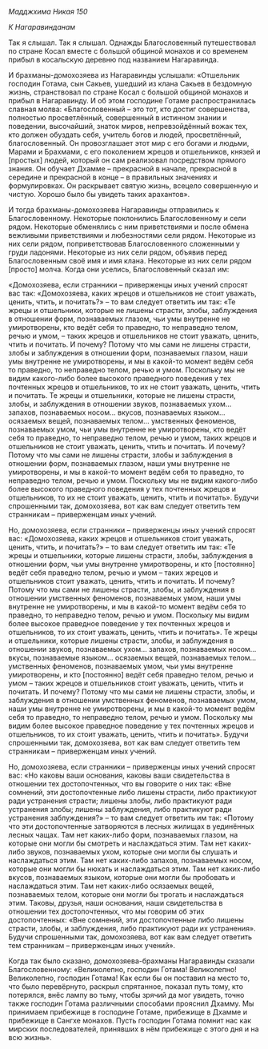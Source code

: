 *Мадджхима Никая 150*

*К Нагаравинданам*

Так я слышал\. Так я слышал\. Однажды Благословенный путешествовал по стране Косал вместе с большой общиной монахов и со временем прибыл в косальскую деревню под названием Нагаравинда\.

И брахманы\-домохозяева из Нагаравинды услышали: «Отшельник господин Готама, сын Сакьев, ушедший из клана Сакьев в бездомную жизнь, странствовал по стране Косал с большой общиной монахов и прибыл в Нагаравинду\. И об этом господине Готаме распространилась славная молва: «Благословенный – это тот, кто достиг совершенства, полностью просветлённый, совершенный в истинном знании и поведении, высочайший, знаток миров, непревзойдённый вожак тех, кто должен обуздать себя, учитель богов и людей, просветлённый, благословенный\. Он провозглашает этот мир с его богами и людьми, Марами и Брахмами, с его поколением жрецов и отшельников, князей и \[простых\] людей, который он сам реализовал посредством прямого знания\. Он обучает Дхамме – прекрасной в начале, прекрасной в середине и прекрасной в конце – в правильных значениях и формулировках\. Он раскрывает святую жизнь, всецело совершенную и чистую\. Хорошо было бы увидеть таких арахантов»\.

И тогда брахманы\-домохозяева Нагаравинды отправились к Благословенному\.  Некоторые поклонились Благословенному и сели рядом\. Некоторые обменялись с ним приветствиями и после обмена вежливыми приветствиями и любезностями сели рядом\. Некоторые из них сели рядом, поприветствовав Благословенного сложенными у груди ладонями\. Некоторые из них сели рядом, объявив перед Благословенным своё имя и имя клана\. Некоторые из них сели рядом \[просто\] молча\. Когда они уселись, Благословенный сказал им:

«Домохозяева, если странники – приверженцы иных учений спросят вас так: «Домохозяева, каких жрецов и отшельников не стоит уважать, ценить, чтить, и почитать?» – то вам следует ответить им так: «Те жрецы и отшельники, которые не лишены страсти, злобы, заблуждения в отношении форм, познаваемых глазом, чьи умы внутренне не умиротворены, кто ведёт себя то праведно, то неправедно телом, речью и умом, –  таких жрецов и отшельников не стоит уважать, ценить, чтить и почитать\. И почему? Потому что мы сами не лишены страсти, злобы и заблуждения в отношении форм, познаваемых глазом, наши умы внутренне не умиротворены, и мы в какой\-то момент ведём себя то праведно, то неправедно телом, речью и умом\. Поскольку мы не видим какого\-либо более высокого праведного поведения у тех почтенных жрецов и отшельников, то их не стоит уважать, ценить, чтить и почитать\. Те жрецы и отшельники, которые не лишены страсти, злобы, и заблуждения в отношении звуков, познаваемых ухом… запахов, познаваемых носом… вкусов, познаваемых языком… осязаемых вещей, познаваемых телом\.\.\. умственных феноменов, познаваемых умом, чьи умы внутренне не умиротворены, кто ведёт себя то праведно, то неправедно телом, речью и умом, таких жрецов и отшельников не стоит уважать, ценить, чтить и почитать\. И почему? Потому что мы сами не лишены страсти, злобы и заблуждения в отношении форм, познаваемых глазом, наши умы внутренне не умиротворены, и мы в какой\-то момент ведём себя то праведно, то неправедно телом, речью и умом\. Поскольку мы не видим какого\-либо более высокого праведного поведения у тех почтенных жрецов и отшельников, то их не стоит уважать, ценить, чтить и почитать»\. Будучи спрошенными так, домохозяева, вот как вам следует ответить тем странникам – приверженцам иных учений\.

Но, домохозяева, если странники – приверженцы иных учений спросят вас: «Домохозяева, каких жрецов и отшельников стоит уважать, ценить, чтить, и почитать?» – то вам следует ответить им так: «Те жрецы и отшельники, которые лишены страсти, злобы, заблуждения в отношении форм, чьи умы внутренне умиротворены, и кто \[постоянно\] ведёт себя праведно телом, речью и умом –  таких жрецов и отшельников стоит уважать, ценить, чтить и почитать\. И почему? Потому что мы сами не лишены страсти, злобы, и заблуждения в отношении умственных феноменов, познаваемых умом, наши умы внутренне не умиротворены, и мы в какой\-то момент ведём себя то праведно, то неправедно телом, речью и умом\. Поскольку мы видим более высокое праведное поведение у тех почтенных жрецов и отшельников, то их стоит уважать, ценить, чтить и почитать»\. Те жрецы и отшельники, которые лишены страсти, злобы, и заблуждения в отношении звуков, познаваемых ухом… запахов, познаваемых носом… вкусы, познаваемые языком… осязаемых вещей, познаваемых телом\.\.\. умственных феноменов, познаваемых умом, чьи умы внутренне умиротворены, и кто \[постоянно\] ведёт себя праведно телом, речью и умом  –  таких жрецов и отшельников стоит уважать, ценить, чтить и почитать\. И почему? Потому что мы сами не лишены страсти, злобы, и заблуждения в отношении умственных феноменов, познаваемых умом, наши умы внутренне не умиротворены, и мы в какой\-то момент ведём себя то праведно, то неправедно телом, речью и умом\. Поскольку мы видим более высокое праведное поведение у тех почтенных жрецов и отшельников, то их стоит уважать, ценить, чтить и почитать»\. Будучи спрошенными так, домохозяева, вот как вам следует ответить тем странникам – приверженцам иных учений\.

Но, домохозяева, если странники – приверженцы иных учений спросят вас: «Но каковы ваши основания, каковы ваши свидетельства в отношении тех достопочтенных, что вы говорите о них так: «Вне сомнений, эти достопочтенные либо лишены страсти, либо практикуют ради устранения страсти; лишены злобы, либо практикуют ради устранения злобы; лишены заблуждения, либо практикуют ради устранения заблуждения?» – то вам следует ответить им так: «Потому что эти достопочтенные затворяются в лесных жилищах в уединённых лесных чащах\. Там нет каких\-либо форм, познаваемых глазом, на которые они могли бы смотреть и наслаждаться этим\. Там нет каких\-либо звуков, познаваемых ухом, которые они могли бы слушать и наслаждаться этим\. Там нет каких\-либо запахов, познаваемых носом, которые они могли бы нюхать и наслаждаться этим\. Там нет каких\-либо вкусов, познаваемых языком, которые они могли бы пробовать и наслаждаться этим\. Там нет каких\-либо осязаемых вещей, познаваемых телом, которые они могли бы трогать и наслаждаться этим\. Таковы, друзья, наши основания, наши свидетельства в отношении тех достопочтенных, что мы говорим об этих достопочтенных: «Вне сомнений, эти достопочтенные либо лишены страсти, злобы, и заблуждения, либо практикуют ради их устранения»\. Будучи спрошенными так, домохозяева, вот как вам следует ответить тем странникам – приверженцам иных учений»\.

Когда так было сказано, домохозяева\-брахманы Нагаравинды сказали Благословенному: «Великолепно, господин Готама\!  Великолепно\! Великолепно, господин Готама\! Как если бы он поставил на место то, что было перевёрнуто, раскрыл спрятанное, показал путь тому, кто потерялся, внёс лампу во тьму, чтобы зрячий да мог увидеть, точно также господин Готама различными способами прояснил Дхамму\. Мы принимаем прибежище в господине Готаме, прибежище в Дхамме и прибежище в Сангхе монахов\. Пусть господин Готама помнит нас как мирских последователей, принявших в нём прибежище с этого дня и на всю жизнь»\.
